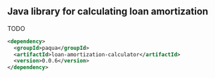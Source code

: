 ## Java library for calculating loan amortization

TODO 
```xml
<dependency>
  <groupId>paqua</groupId>
  <artifactId>loan-amortization-calculator</artifactId>
  <version>0.0.6</version>
</dependency>
```
